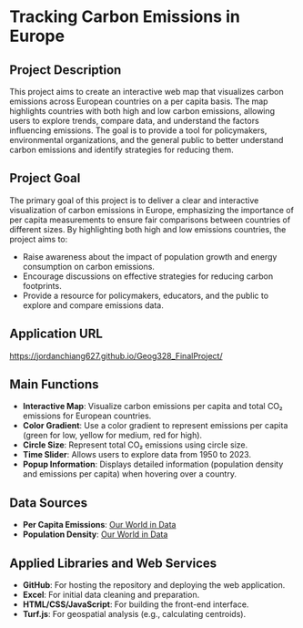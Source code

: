 # Tracking Carbon Emissions in Europe

## Project Description
This project aims to create an interactive web map that visualizes carbon emissions across European countries on a per capita basis. The map highlights countries with both high and low carbon emissions, allowing users to explore trends, compare data, and understand the factors influencing emissions. The goal is to provide a tool for policymakers, environmental organizations, and the general public to better understand carbon emissions and identify strategies for reducing them.

## Project Goal
The primary goal of this project is to deliver a clear and interactive visualization of carbon emissions in Europe, emphasizing the importance of per capita measurements to ensure fair comparisons between countries of different sizes. By highlighting both high and low emissions countries, the project aims to:
- Raise awareness about the impact of population growth and energy consumption on carbon emissions.
- Encourage discussions on effective strategies for reducing carbon footprints.
- Provide a resource for policymakers, educators, and the public to explore and compare emissions data.

## Application URL
https://jordanchiang627.github.io/Geog328_FinalProject/

## Main Functions
- **Interactive Map**: Visualize carbon emissions per capita and total CO₂ emissions for European countries.
- **Color Gradient**: Use a color gradient to represent emissions per capita (green for low, yellow for medium, red for high).
- **Circle Size**: Represent total CO₂ emissions using circle size.
- **Time Slider**: Allows users to explore data from 1950 to 2023.
- **Popup Information**: Displays detailed information (population density and emissions per capita) when hovering over a country.
  
## Data Sources
- **Per Capita Emissions**: [Our World in Data](https://ourworldindata.org/grapher/co-emissions-per-capita)
- **Population Density**: [Our World in Data](https://ourworldindata.org/grapher/population-density)

## Applied Libraries and Web Services
- **GitHub**: For hosting the repository and deploying the web application.
- **Excel**: For initial data cleaning and preparation.
- **HTML/CSS/JavaScript**: For building the front-end interface.
- **Turf.js**: For geospatial analysis (e.g., calculating centroids).
